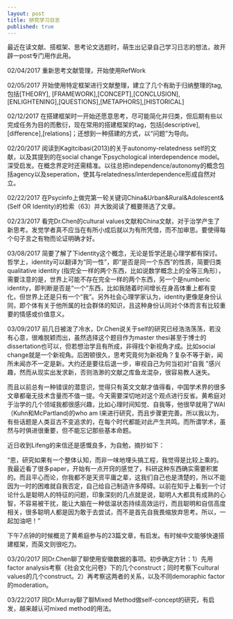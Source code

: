 ```yaml
---
layout: post
title: 研究学习日志
published: true
---
```


最近在读文献、搭框架、思考论文选题时，萌生出记录自己学习日志的想法，故开辟一post专门用作此用。

02/04/2017 重新思考文献管理，开始使用RefWork

02/05/2017 开始使用特定框架进行文献整理，建立了几个有助于归纳整理的tag,包括[THEORY], [FRAMEWORK],[CONCEPT],[CONCLUSION],[ENLIGHTENING],[QUESTIONS],[METAPHORS],[HISTORICAL]

02/12/2017 在搭建框架时一开始还愿意思考，尽可能简化并归类，但后期有些以完成任务为目的而敷衍，现在常用的搭建框架的tag，包括[descriptive],[difference],[relations]；还想到一种搭建的方式，以“问题”为导向。

02/20/2017 阅读到Kagitcibasi(2013)的关于autonomy-relatedness self的文献，以及其提到的在social change下psychological interdependence model。深受启发。在概念界定时还需精准。以往总把independence/autonomy的概念包括agency以及seperation，使其与relatedness/interdependence形成自然对立。

02/22/2017 在Psycinfo上做完第一轮关键词China&Urban&Rural&Adolescent&(Self OR Identity)的检索（63）并大致阅读了概要筛选了文章。

02/23/2017 看完Dr.Chen的cultural values文献和China文献，对于治学产生了新思考。发觉学者真不应当在有所小成后就以为有所凭借，而不加审思。要使得每个句子言之有物而论证明确才好。

03/08/2017 简要了解了下identity这个概念，无论是哲学还是心理学都有探讨。哲学上，identity可以翻译为“同一性”，即“是否是同一个东西”的性质，简要归类qualitative identity (指完全一样的两个东西，比如说数学概念上的全等三角形），需要注意的是，世界上可能不存在完全一样的两个东西，另一个是numberic identity，即判断是否是“一个”东西，比如我随着时间增长在身高体重上都有变化，但世界上还是只有一个“我”。另外社会心理学家认为，identity更像是身份认同，即个体有关于他所属的社会群体的知识，且这种身份认同对个体而言有比较重要的情感或价值意义。

03/09/2017 前几日被泼了冷水，Dr.Chen说关于self的研究已经浩浩荡荡，若没有心意，很难脱颖而出，虽然选择这个题目作为master thesi甚至于博士的dissertation也可以，但若想治学且有所成，非得找个新视角才成。比如social change就是一个新视角。后困顿很久，思考究竟何为新视角？复杂不等于新，闻所未闻亦不一定是新。大约还是要往后退一步，审视自己为何当初对“自我 ”感兴趣，然而从现实出发求新，否则浩渺的文献之库鱼龙混杂，很容易教人迷失。

而且以前总有一种错误的潜意识，觉得只有英文文献才值得看，中国学术界的很多文章都毫无技术含量而不值一提。今天需要深切地对这个观点进行反省。黄希庭对于治学的几个领域我都很感兴趣，比如心理时间知觉、自我等，他很早就用了WAI（Kuhn和McPartland)的who am I来进行研究，而且步骤更完善。所以我以为，有些话题是人类亘古不变追求的，在每个时代都能对此产生共鸣。而所谓学术，虽然与时俱进很重要，但不能忘记那些基本命题。

近日收到Lifeng的来信还是感慨良多，为自勉，摘抄如下： 

“恩，研究如果有一个整体认知，而非一味地埋头搞工程，我觉得是比较上乘的。我最近看了很多paper，开始有一点开窍的感觉了，科研这种东西确实需要积累的。而且平心而论，你我都不是天资平庸之辈，这我们自己也是清楚的，所以不能因为一时的困难就自我否定，自己给自己制造许多障碍。以前在知乎上看到一个讨论什么是聪明人的特征的问题，印象深刻的几点就是说，聪明人大都具有成熟的心智，不容易被干扰，能让大脑在一种低温状态持续高效运行，而且聪明和自信高度相关，很多聪明人都是因为敢于去尝试，而不是首先自我畏缩放弃思考。所以，一起加油吧！”

下午7点钟的时候概览了黄希庭参与的23篇文章，有启发。有时候中文能够快速搭建框架，而英文则很吃力。

03/20/2017 同Dr.Chen聊了聊使用安徽数据的事项。初步确定方针：1）先用factor analysis考察《社会文化问卷》下的几个construct；同时考察下cultural values的几个construct。2）再考察这两者的关系，以及不同demoraphic factor的moderation。

03/22/2017 同Dr.Murray聊了聊Mixed Method做self-concept的研究，有启发，越来越认可mixed method的用法。


